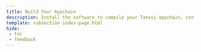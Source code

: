 ```yaml
---
title: Build Your Appchain
description: Install the software to compile your Tanssi appchain, configure your genesis state and core functionalities, test locally, and prepare to deploy through Tanssi.
template: subsection-index-page.html
hide:
 - toc
 - feedback
---
```

